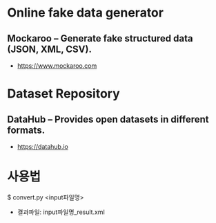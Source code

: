 # Online fake data generator
## Mockaroo – Generate fake structured data (JSON, XML, CSV).
- https://www.mockaroo.com

# Dataset Repository 
## DataHub – Provides open datasets in different formats.
- https://datahub.io


# 사용법
$ convert.py <input파일명>
- 결과파일: input파일명_result.xml

